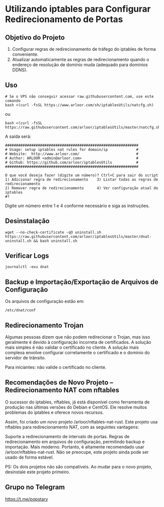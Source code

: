 # Utilizando iptables para Configurar Redirecionamento de Portas

## Objetivo do Projeto

1. Configurar regras de redirecionamento de tráfego do iptables de forma conveniente.
2. Atualizar automaticamente as regras de redirecionamento quando o endereço de resolução de domínio muda (adequado para domínios DDNS).

## Uso

```shell
# Se o VPS não conseguir acessar raw.githubusercontent.com, use este comando
bash <(curl -fsSL https://www.arloor.com/sh/iptablesUtils/natcfg.sh)
```
ou

```shell
bash <(curl -fsSL https://raw.githubusercontent.com/arloor/iptablesUtils/master/natcfg.sh)
```
A saída será:

```shell
#############################################################
# Usage: setup iptables nat rules for domain/ip             #
# Website:  http://www.arloor.com/                          #
# Author: ARLOOR <admin@arloor.com>                         #
# Github: https://github.com/arloor/iptablesUtils           #
#############################################################

O que você deseja fazer (digite um número)? Ctrl+C para sair do script
1) Adicionar regra de redirecionamento    3) Listar todas as regras de redirecionamento
2) Remover regra de redirecionamento      4) Ver configuração atual do iptables
#?
```
Digite um número entre 1 e 4 conforme necessário e siga as instruções.

## Desinstalação

```shell
wget --no-check-certificate -qO uninstall.sh https://raw.githubusercontent.com/arloor/iptablesUtils/master/dnat-uninstall.sh && bash uninstall.sh
```
## Verificar Logs

```shell
journalctl -exu dnat
```
## Backup e Importação/Exportação de Arquivos de Configuração

Os arquivos de configuração estão em:

```shell
/etc/dnat/conf

```

## Redirecionamento Trojan

Algumas pessoas dizem que não podem redirecionar o Trojan, mas isso geralmente é devido à configuração incorreta de certificados. A solução mais simples é não validar o certificado no cliente. A solução mais complexa envolve configurar corretamente o certificado e o domínio do servidor de trânsito.

Para iniciantes: não valide o certificado no cliente.

## Recomendações de Novo Projeto – Redirecionamento NAT com nftables
O sucessor do iptables, nftables, já está disponível como ferramenta de produção nas últimas versões do Debian e CentOS. Ele resolve muitos problemas do iptables e oferece novos recursos.

Assim, foi criado um novo projeto /arloor/nftables-nat-rust. Este projeto usa nftables para redirecionamento NAT, com as seguintes vantagens:

Suporte a redirecionamento de intervalo de portas.
Regras de redirecionamento em arquivos de configuração, permitindo backup e importação.
Mais moderno.
Portanto, é altamente recomendado usar /arloor/nftables-nat-rust. Não se preocupe, este projeto ainda pode ser usado de forma estável.

PS: Os dois projetos não são compatíveis. Ao mudar para o novo projeto, desinstale este projeto primeiro.


## Grupo no Telegram
https://t.me/popstary


